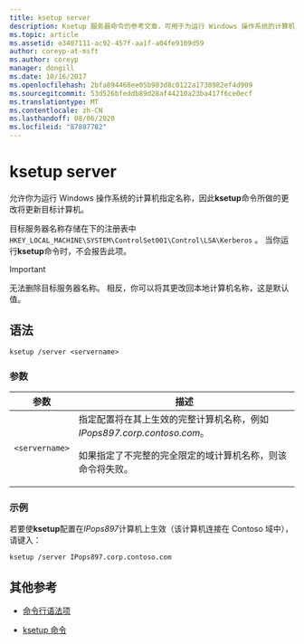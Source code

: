 ```yaml
---
title: ksetup server
description: Ksetup 服务器命令的参考文章，可用于为运行 Windows 操作系统的计算机指定名称，因此 ksetup 命令所做的更改将更新目标计算机。
ms.topic: article
ms.assetid: e3407111-ac92-457f-aa1f-a04fe9109d59
author: coreyp-at-msft
ms.author: coreyp
manager: dongill
ms.date: 10/16/2017
ms.openlocfilehash: 2bfa894468ee05b983d8c0122a1738982ef4d909
ms.sourcegitcommit: 53d526bfeddb89d28af44210a23ba417f6ce0ecf
ms.translationtype: MT
ms.contentlocale: zh-CN
ms.lasthandoff: 08/06/2020
ms.locfileid: "87887782"
---
```

# <a name="ksetup-server"></a>ksetup server

允许你为运行 Windows 操作系统的计算机指定名称，因此**ksetup**命令所做的更改将更新目标计算机。

目标服务器名称存储在下的注册表中 `HKEY_LOCAL_MACHINE\SYSTEM\ControlSet001\Control\LSA\Kerberos` 。 当你运行**ksetup**命令时，不会报告此项。

> [!IMPORTANT]
> 无法删除目标服务器名称。 相反，你可以将其更改回本地计算机名称，这是默认值。

## <a name="syntax"></a>语法

```
ksetup /server <servername>
```

### <a name="parameters"></a>参数

| 参数 | 描述 |
| --------- | ----------- |
| `<servername>` | 指定配置将在其上生效的完整计算机名称，例如*IPops897.corp.contoso.com*。<p>如果指定了不完整的完全限定的域计算机名称，则该命令将失败。 |

### <a name="examples"></a>示例

若要使**ksetup**配置在*IPops897*计算机上生效（该计算机连接在 Contoso 域中），请键入：

```
ksetup /server IPops897.corp.contoso.com
```

## <a name="additional-references"></a>其他参考

- [命令行语法项](command-line-syntax-key.md)

- [ksetup 命令](ksetup.md)

